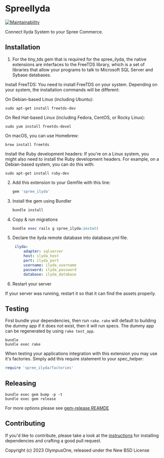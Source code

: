# SpreeIlyda

[![Maintainability](https://api.codeclimate.com/v1/badges/f05698ea99a9753420ee/maintainability)](https://codeclimate.com/github/olympusone/spree_ilyda/maintainability)

Connect Ilyda System to your Spree Commerce.

## Installation

1. For the tiny_tds gem that is required for the spree_ilyda, the native extensions are interfaces to the FreeTDS library, which is a set of libraries that allow your programs to talk to Microsoft SQL Server and Sybase databases.

Install FreeTDS: You need to install FreeTDS on your system. Depending on your system, the installation commands will be different:

On Debian-based Linux (including Ubuntu):

```shell
sudo apt-get install freetds-dev
```
On Red Hat-based Linux (including Fedora, CentOS, or Rocky Linux):

```shell
sudo yum install freetds-devel
```
On macOS, you can use Homebrew:

```shell
brew install freetds
```

Install the Ruby development headers: If you're on a Linux system, you might also need to install the Ruby development headers. For example, on a Debian-based system, you can do this with:

```shell
sudo apt-get install ruby-dev
```

2. Add this extension to your Gemfile with this line:

    ```ruby
    gem 'spree_ilyda'
    ```

3. Install the gem using Bundler

    ```ruby
    bundle install
    ```

4. Copy & run migrations

    ```ruby
    bundle exec rails g spree_ilyda:install
    ```

5. Declare the ilyda remote database into database.yml file.
   
   ```yml
    ilyda:
        adapter: sqlserver
        host: ilyda_host
        port: ilyda_port
        username: ilyda_username
        password: ilyda_password
        database: ilyda_database
   ```

6. Restart your server

  If your server was running, restart it so that it can find the assets properly.

## Testing

First bundle your dependencies, then run `rake`. `rake` will default to building the dummy app if it does not exist, then it will run specs. The dummy app can be regenerated by using `rake test_app`.

```shell
bundle
bundle exec rake
```

When testing your applications integration with this extension you may use it's factories.
Simply add this require statement to your spec_helper:

```ruby
require 'spree_ilyda/factories'
```

## Releasing

```shell
bundle exec gem bump -p -t
bundle exec gem release
```

For more options please see [gem-release REAMDE](https://github.com/svenfuchs/gem-release)

## Contributing

If you'd like to contribute, please take a look at the
[instructions](CONTRIBUTING.md) for installing dependencies and crafting a good
pull request.

Copyright (c) 2023 OlympusOne, released under the New BSD License
